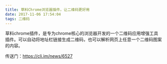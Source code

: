 ```yaml
---
title: 草料Chrome浏览器插件，让二维码更好用
date: 2017-11-06 17:54:04
tags: 二维码
---
```

草料chrome插件，是专为chrome核心的浏览器开发的一个二维码应用增强工具插件。可以自动将地址栏链接生成二维码，也可以解析网页上任意一个二维码图案的内容。

传送门：https://cli.im/news/6527